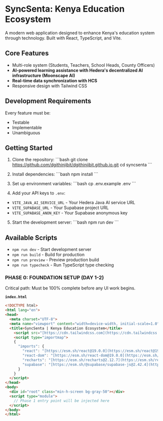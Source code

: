 # SyncSenta: Kenya Education Ecosystem

A modern web application designed to enhance Kenya's education system through technology. Built with React, TypeScript, and Vite.

## Core Features

- Multi-role system (Students, Teachers, School Heads, County Officers)
- **AI-powered learning assistance with Hedera's decentralized AI infrastructure (Moonscape AI)**
- **Real-time data synchronization with HCS**
- Responsive design with Tailwind CSS

## Development Requirements

Every feature must be:
- Testable
- Implementable
- Unambiguous

## Getting Started

1. Clone the repository:
\`\`\`bash
git clone https://github.com/dgithinjibit/dgithinjibit.github.io.git
cd syncsenta
\`\`\`

2. Install dependencies:
\`\`\`bash
npm install
\`\`\`

3. Set up environment variables:
\`\`\`bash
cp .env.example .env
\`\`\`

4. Add your API keys to `.env`:
- `VITE_JAVA_AI_SERVICE_URL` - Your Hedera Java AI service URL
- `VITE_SUPABASE_URL` - Your Supabase project URL
- `VITE_SUPABASE_ANON_KEY` - Your Supabase anonymous key

5. Start the development server:
\`\`\`bash
npm run dev
\`\`\`

## Available Scripts

- `npm run dev` - Start development server
- `npm run build` - Build for production
- `npm run preview` - Preview production build
- `npm run typecheck` - Run TypeScript type checking

### PHASE 0: FOUNDATION SETUP (DAY 1-2)
Critical path: Must be 100% complete before any UI work begins.

**`index.html`**
```html
<!DOCTYPE html>
<html lang="en">
<head>
  <meta charset="UTF-8">
  <meta name="viewport" content="width=device-width, initial-scale=1.0">
  <title>SyncSenta | Kenya Education Ecosystem</title>
    <script src="[https://cdn.tailwindcss.com](https://cdn.tailwindcss.com)"></script>
    <script type="importmap">
    {
      "imports": {
        "react": "[https://esm.sh/react@19.0.0](https://esm.sh/react@19.0.0)",
        "react-dom": "[https://esm.sh/react-dom@19.0.0](https://esm.sh/react-dom@19.0.0)",
        "recharts": "[https://esm.sh/recharts@2.12.7](https://esm.sh/recharts@2.12.7)",
        "supabase": "[https://esm.sh/@supabase/supabase-js@2.42.4](https://esm.sh/@supabase/supabase-js@2.42.4)"
      }
    }
  </script>
</head>
<body>
  <div id="root" class="min-h-screen bg-gray-50"></div>
  <script type="module">
    // Phase 1 entry point will be injected here
  </script>
</body>
</html>